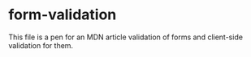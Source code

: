 # form-validation

This file is a pen for an MDN article validation of forms and client-side validation for them.